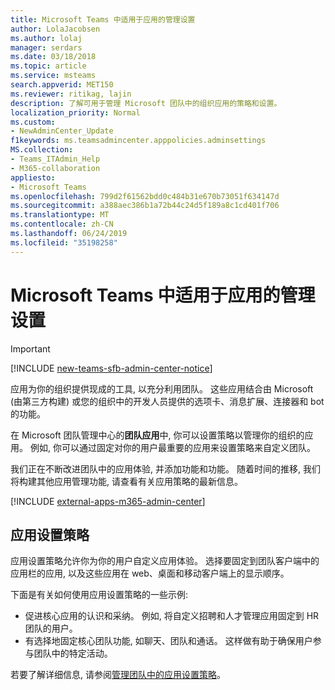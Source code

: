 ```yaml
---
title: Microsoft Teams 中适用于应用的管理设置
author: LolaJacobsen
ms.author: lolaj
manager: serdars
ms.date: 03/18/2018
ms.topic: article
ms.service: msteams
search.appverid: MET150
ms.reviewer: ritikag, lajin
description: 了解可用于管理 Microsoft 团队中的组织应用的策略和设置。
localization_priority: Normal
ms.custom:
- NewAdminCenter_Update
f1keywords: ms.teamsadmincenter.apppolicies.adminsettings
MS.collection:
- Teams_ITAdmin_Help
- M365-collaboration
appliesto:
- Microsoft Teams
ms.openlocfilehash: 799d2f61562bdd0c484b31e670b73051f634147d
ms.sourcegitcommit: a388aec386b1a72b44c24d5f189a8c1cd401f706
ms.translationtype: MT
ms.contentlocale: zh-CN
ms.lasthandoff: 06/24/2019
ms.locfileid: "35198258"
---
```

<a name="admin-settings-for-apps-in-microsoft-teams"></a>Microsoft Teams 中适用于应用的管理设置
==========================================
> [!IMPORTANT]
> [!INCLUDE [new-teams-sfb-admin-center-notice](includes/new-teams-sfb-admin-center-notice.md)]

应用为你的组织提供现成的工具, 以充分利用团队。 这些应用结合由 Microsoft (由第三方构建) 或您的组织中的开发人员提供的选项卡、消息扩展、连接器和 bot 的功能。

在 Microsoft 团队管理中心的**团队应用**中, 你可以设置策略以管理你的组织的应用。 例如, 你可以通过固定对你的用户最重要的应用来设置策略来自定义团队。

我们正在不断改进团队中的应用体验, 并添加功能和功能。 随着时间的推移, 我们将构建其他应用管理功能, 请查看有关应用策略的最新信息。

[!INCLUDE [external-apps-m365-admin-center](includes/external-apps-m365-admin-center.md)]

## <a name="app-setup-policies"></a>应用设置策略

应用设置策略允许你为你的用户自定义应用体验。 选择要固定到团队客户端中的应用栏的应用, 以及这些应用在 web、桌面和移动客户端上的显示顺序。

下面是有关如何使用应用设置策略的一些示例:
- 促进核心应用的认识和采纳。 例如, 将自定义招聘和人才管理应用固定到 HR 团队的用户。
- 有选择地固定核心团队功能, 如聊天、团队和通话。 这样做有助于确保用户参与团队中的特定活动。

若要了解详细信息, 请参阅[管理团队中的应用设置策略](teams-app-setup-policies.md)。